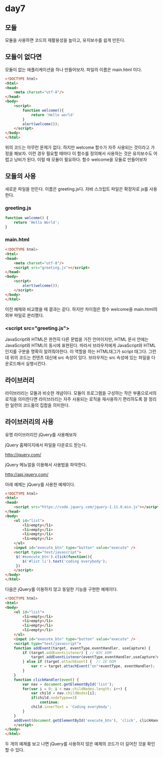 # day7

## 모듈
모듈을 사용하면 코드의 재활용성을 높이고, 유지보수를 쉽게 만든다.

## 모듈이 없다면 
모듈이 없는 애플리케이션을 하나 만들어보자. 파일의 이름은 main.html 이다.

```html
<!DOCTYPE html>
<html>
<head>
    <meta charset="utf-8"/>
</head>
<body>
    <script>
        function welcome(){
            return 'Hello world'
        }
        alert(welcome());
    </script>
</body>
</html>
```
위의 코드는 아무런 문제가 없다. 하지만 welcome 함수가 자주 사용되는 것이라고 가정을 해보자. 이런 경우 필요할 때마다 이 함수를 정의해서 사용하는 것은 유지보수도 어렵고 낭비가 된다. 이럴 때 모듈이 필요하다. 함수 welcome을 모듈로 만들어보자

## 모듈의 사용
새로운 파일을 만든다. 이름은 greeting.js다. 자바 스크립트 파일은 확장자로 js를 사용한다.

### greeting.js
```js
function welcome() {
    return 'Hello World';
}
```

### main.html
```html
<!DOCTYPE html>
<html>
<head>
    <meta charset="utf-8"/>
    <script src="greeting.js"></script>
</head>
<body>
    <script>
        alert(welcome());
    </script>
</body>
</html>
```
이전 예제와 비교했을 때 결과는 같다. 하지만 차이점은 함수 welcome을 main.html의 외부 파일로 분리했다.

### \<script src="greeting.js"></script>
JavaScript와 HTML은 완전히 다른 문법을 가진 언어이지만, HTML 문서 안에는 JavaScript와 HTML이 동시에 표현된다. 따라서 브라우저에게 JavaScript와 HTML인지를 구분을 명확히 알려줘야한다. 이 역할을 하는 HTML태그가 script 태그다. 그런데 위의 코드는 컨텐츠 대신에 src 속성이 있다. 브라우저는 src 속성에 있는 파일을 다운로드해서 실행시킨다. 
 
## 라이브러리
라이브러리는 모듈과 비슷한 개념이다. 모듈이 프로그램을 구성하는 작은 부품으로서의 로직을 의미한다면 라이브러리는 자주 사용되는 로직을 재사용하기 편리하도록 잘 정리한 일련의 코드들의 집합을 의미한다.

## 라이브러리의 사용
유명 라이브러리인 jQuery를 사용해보자

jQuery 홈페이지에서 파일을 다운로드 받는다. 

http://jquery.com/

jQuery 메뉴얼을 이용해서 사용법을 파악한다.

http://api.jquery.com/

아래 예제는 jQuery를 사용한 예제이다.
```html
<!DOCTYPE html>
<html>
<head>
    <script src="https://code.jquery.com/jquery-1.11.0.min.js"></script>
</head>
<body>
    <ul id="list">
        <li>empty</li>
        <li>empty</li>
        <li>empty</li>
        <li>empty</li>
    </ul>
    <input id="execute_btn" type="button" value="execute" />
    <script type="text/javascript">
     $('#execute_btn').click(function(){
        $('#list li').text('coding everybody');
     })
    </script>
</body>
</html>
```

다음은 jQuery를 이용하지 않고 동일한 기능을 구현한 예제이다.
```html
<!DOCTYPE html>
<html>
<body>
    <ul id="list">
        <li>empty</li>
        <li>empty</li>
        <li>empty</li>
        <li>empty</li>
    </ul>
    <input id="execute_btn" type="button" value="execute" />
    <script type="text/javascript">
    function addEvent(target, eventType,eventHandler, useCapture) {
        if (target.addEventListener) { // W3C DOM
            target.addEventListener(eventType,eventHandler,useCapture?useCapture:false);
        } else if (target.attachEvent) {  // IE DOM
            var r = target.attachEvent("on"+eventType, eventHandler);
        }
    }
    function clickHandler(event) {
        var nav = document.getElementById('list');
        for(var i = 0; i < nav.childNodes.length; i++) {
            var child = nav.childNodes[i];
            if(child.nodeType==3)
                continue;
            child.innerText = 'Coding everybody';
        }
    }
    addEvent(document.getElementById('execute_btn'), 'click', clickHandler);
    </script>
</body>
</html>
```

두 개의 예제를 보고 나면 jQuery를 사용하지 않은 예제의 코드가 더 길어진 것을 확인할 수 있다. 

